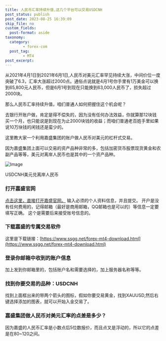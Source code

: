 ```yaml
---
title: 人民币汇率持续升值,这几个平台可以交易USDCNH
post_status: publish
post_date: 2023-08-25 16:39:09
skip_file: no
custom_fields: 
  post-format: aside
taxonomy:
  category:
        - forex-com
  post_tag:
        - MT4
post_excerpt: 
---
```

从2021年4月1日到2021年6月1日,人民币对美元汇率罕见持续大涨，中间价位一度突破了6.3，汇率大涨超过2000点。通俗点说就是4月1号你手里有1万美金可以换到65,800元人民币，但是6月1号到现在只能换到63,000人民币了，损失超过2000块。

那么人民币汇率持续升值，咱们普通人如何把握住这个机会呢？

去银行开账户做，肯定是得不偿失的，因为没有任何办法效益，你就算那12块钱买一个月，也只能说是到现在为止2000块钱的收益；而咱们普通老百姓手里如果说10万块钱的闲钱还是蛮少的。

这里教大家一个利用嘉盛集团的账户做人民币对美元的杠杆式交易。

因为嘉盛集团上面可以交易的资产品种非常的多，包括加密货币股票现货黄金和农副产品等等，美元对离岸人民币也是其中的一个资产品种。

![Image](https://fastly.jsdelivr.net/gh/jarlin8/img@main/imgHD/1622536852770-usdcnh.png)

USDCNH美元兑离岸人民币

### 打开嘉盛官网

[点击这里，直接打开嘉盛官网。](http://www.ssgg.net/go/forexcom)
输入必须的个人资料信息，并且提交。
开户是没有任何费用的，记得邮箱（最好是商用邮箱，QQ邮箱也是可以的）等信息一定要填写正确。
这个是需要后来接受账号信息的。

### 下载嘉盛的专属交易软件

这里是下载链接：[https://www.ssgg.net/forex-mt4-download.html](https://www.ssgg.net/forex-mt4-download.html)

### 登录你邮箱中收到的账户信息

加上发到你邮箱里的，包括账户名和需要选择的，加上服务器名称等等。

### 找到你要交易的品种：USDCNH

找到上面框出来的带两个箭头的图标，假如你要交易黄金，找到XAUUSD,然后右键选择添加的图表，就可以开始入金交易了。

### 嘉盛集团做人民币对美元汇率的点差是多少？

因为嘉盛的人民币汇率是小数点后5位数报价，而且点叉是浮动的，所以它的点差是在80~120之间。